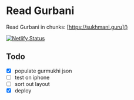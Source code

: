 # Read Gurbani
Read Gurbani in chunks: [https://sukhmani.guru]()

[![Netlify Status](https://api.netlify.com/api/v1/badges/9daa93dc-86aa-4107-9630-d221b949fe43/deploy-status)](https://app.netlify.com/sites/relaxed-goodall-21997d/deploys)

## Todo
- [x] populate gurmukhi json
- [ ] test on iphone
- [ ] sort out layout
- [x] deploy
